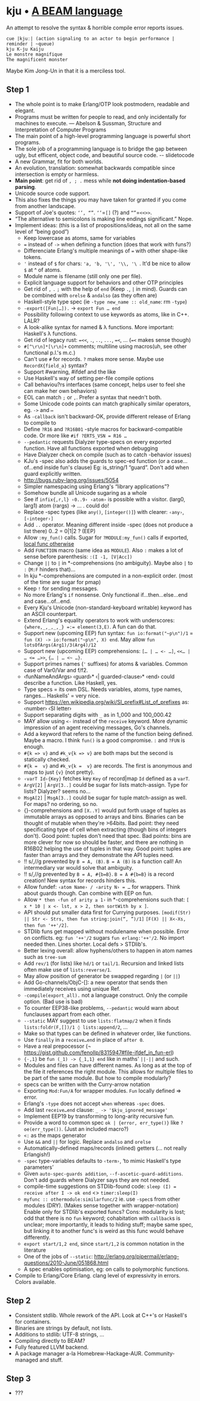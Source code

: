 # kju • [A BEAM language](https://github.com/fenollp/kju)
An attempt to resolve the syntax & horrible compile error reports issues.

    cue |kjuː| (action signaling to an actor to begin performance | reminder | ~queue)
    kju K-ju Kaiju
    Le monstre magnifique
    The magnificent monster

Maybe Kim Jong-Un in that it is a merciless tool.

## Step 1
* The whole point is to make Erlang/OTP look postmodern, readable and elegant.
* Programs must be written for people to read, and only incidentally for machines to execute. — Abelson & Sussman, Structure and Interpretation of Computer Programs
* The main point of a high-level programming language is powerful short programs.
* The sole job of a programming language is to bridge the gap between ugly, but efficent, object code, and beautiful source code. -- slidetocode
* A new Grammar, fit for both worlds.
* An evolution, translation: somewhat backwards compatible since intersection is empty or harmless.
* **Main point**: get rid of `, ; .` mess while **not doing indentation-based parsing**.
* Unicode source code support.
* This also fixes the things you may have taken for granted if you come from another landscape.
* Support of Joe's quotes: `‘’, “”`. `‘’`=`[]` (?) and `“”`=`<<>>`.
* “The alternative to semicolons is making line endings significant.” Nope.
* Implement ideas: (this is a list of propositions/ideas, not all on the same level of “being good”)
    + Keep lowercase as atoms, same for variables
    + `=` instead of `->` when defining a function (does that work with funs?)
    - Differenciate Erlang's multiple meanings of `=` with other shape-like tokens.
    - `'` instead of `$` for chars: `'a, 'b, '\', '\\, '\ `. It'd be nice to allow `$` at ^ of atoms.
    - Module name is filename (still only one per file).
    * Explicit language support for behaviors and other OTP principles
    + Get rid of `,` `.` `;` with the help of `end` (Keep `.`, `|` in mind). Guards can be combined with `orelse` & `andalso` (as they often are)
    + Haskell-style type spec (ie `-type new_name :: old_name`: rm `-type`)
    + `-export([Fun|…]).` -> `export Fun … end`
    - Possibility following context to use keywords as atoms, like in C++. LALR?
    * A look-alike syntax for named & λ functions. More important: Haskell's λ functions.
    +  Get rid of legacy rust: `=<<`, `.`, `..`, `...`, `=<`, … (`=<` makes sense though)
    + `#[^\r\n]*[\r\n]+` comments; multiline using macros(uh, see other functional p.l.'s m.c.)
    * Can't use `#` for records. `?` makes more sense. Maybe use `RecordX{field_a}` syntax?
    + Support #warning, #ifdef and the like
    + Use Haskell's way of setting per-file compile options
    - Call behaviou?rs interfaces (same concept, helps user to feel she can make her own behaviors)
    * EOL can match `;` or `,`. Prefer a syntax that needn't both.
    * Some Unicode code points can match graphically similar operators, eg. `->` and `↦`
    * As `-callback` isn't backward-OK, provide different release of Erlang to compile to
    * Define `?R16` and `?R16B01` -style macros for backward-compatible code. Or more like `#if ?ERTS_VSN = R16 …`
    * `--pedantic` requests Dialyzer type-specs on every exported function. Have all functions exported when debugging
    * Have Dialyzer check on compile (such as to catch -behavior issues)
    + KJu's -spec also adds the guards to spec-ed function (or a case…of…end inside fun's clause) Eg: is_string/1 “guard”. Don't add when guard explicitly written.
    * http://bugs.ruby-lang.org/issues/5054
    * Simpler namespacing using Erlang's “library applications”?
    * Somehow bundle all Unicode sugaring as a whole
    * See if `infix{,r,l} ‹0..9› ‹atom›` is possible with a visitor. (larg0, larg1) atom (rargs) -> … . could do!
    + Replace -spec types (like `any()`, `[integer()]`) with clearer: `‹any›`, `[‹integer›]`
    + Add `..` operator. Meaning different inside -spec (does not produce a list there) 0..2 = 0|1|2 ? (EEP)
    + Allow `:my_fun()` calls. Sugar for `?MODULE:my_fun()` calls if exported, [local func otherwise](http://erlang.org/pipermail/erlang-questions/2010-June/051772.html)
    + Add `FUNCTION` macro (same idea as `MODULE`). Also `:` makes a lot of sense before parenthesis: `:(I -1, [V|Acc])`
    + Change `||` to `|` in *-comprehensions (no ambiguity). Maybe also `|` to `:` (`M:F` hinders that)…
    * In kju *-comprehensions are computed in a non-explicit order. (most of the time are sugar for pmap)
    + Keep `!` for sending messages.
    + No more Erlang's `if` nonsense. Only functional if…then…else…end and case…of…end.
    + Every Kju's Unicode (non-standard-keyboard writable) keyword has an ASCII counterpart.
    * Extend Erlang's equality operators to work with underscores: `{where,_,_,_,_} =:= element(3,E)`. A fun can do that.
    + Support new (upcoming EEP) fun syntax: `fun io:format("~p\n")/1` = `fun (X) -> io:format("~p\n", X) end`. May allow `fun lotsOfArgs(Arg1)/3(Arg4)/12`
    * Support new (upcoming EEP) comprehensions: `[… | … <- …]`, `<<… | … <= …>>`, `{… | … <~ …}`.
    + Support primes names (`'` suffixes) for atoms & variables. Common case of Var0/Var and f/f2.
    * ‹funNameAndArgs› ‹guard›* ‹| guarded-clause›* ‹end› could describe a function. Like Haskell, yes.
    * Type specs = its own DSL. Needs variables, atoms, type names, ranges… Haskells' = very nice.
    * Support https://en.wikipedia.org/wiki/SI_prefix#List_of_prefixes as: ‹number› ‹SI letter›
    + Support separating digits with `_` as in 1_000 and 100_000.42
    - MAY allow using `<-` instead of the `receive` keyword. More dynamic impression of an agent receiving messages, Go's channels.
    - Add a keyword that refers to the name of the function being defined. Maybe a macro. I think `fun()` is a good compromise. `:` and `?FUN` is enough.
    * `#{k => v}` and `#k_v{k => v}` are both maps but the second is statically checked.
    * `#{k =  v}` and `#k_v{k =  v}` are records. The first is anonymous and maps to just `{v}` (not pretty).
    * `‹varT Id›{Key}` fetches key `Key` of record|map `Id` defined as a `varT`.
    * `ArgV[2]` | `ArgV[3..]` could be sugar for lists match-assign. Type for lists? Dialyzer? seems no…
    * `MsgA[2]` | `MsgA[3..]` could be sugar for tuple match-assign as well. For maps? no ordering, so no.
    * {}-comprehensions and `[X..Y]` would put forth usage of tuples as immutable arrays as opposed to arrays and bins. Binaries can be thought of mutable when they're >64bits. Bad point: they need specificating type of cell when extracting (though bins of integers don't). Good point: tuples don't need that spec. Bad points: bins are more clever for now so should be faster, and there are nothing in R16B02 helping the use of tuples in that way. Good point: tuples are faster than arrays and they demonstrate the API tuples need.
    * !! s/,//g prevented by `B = A, (B)`. `B = A (B)` is a function call! An intermediary var would solve that ambiguity.
    * !! s/,//g prevented by `B = A, #{b=B}`. `B = A #{b=B}` is a record creation! New syntax for records hinders this.
    + Allow fundef: `‹atom Name› / ‹arity N› = …` for wrappers. Think about guards though. Can combine with EEP on fun.
    * Allow `* then ‹fun of arity ≥ 1›` in *-comprehensions such that: `[ x * 10 | x <- lst, x > 2, then sortWith by x ]`.
    + API should put smaller data first for Currying purposes. `[modif(Str) || Str <- Strs, then fun string:join(“, ”)/1]` `[F(X) || X<-Xs, then fun '++'/2]`.
    + STDlib funs get mapped without modulename when possible. Error on conflicts. eg: `fun '++'/2` sugars `fun erlang:'++'/2`. No import needed then. Lines shorter. Local defs > STDlib's.
    + Better lexing overall: allow hyphens/others to happen in atom names such as `tree-sum`
    + Add `rev/1` (for lists) like `hd/1` or `tail/1`. Recursion and linked lists often make use of `lists:reverse/1`.
    + May allow position of generator be swapped regarding `|` (or `||`)
    + Add Go-channels/ObjC-[]: a new operator that sends then immediately receives using unique Ref.
    + `-compile(export_all).` not a language construct. Only the compile option. (Bad use is bad)
    * To counter EEP38-like problems, `--pedantic` would warn about funclauses appart from each other.
    * `--static` MAY suggest to use `lists:flatmap/2` when it finds `lists:foldr(F,[])/1 ◊ lists:append/2`, …
    + Make so that types can be defined in whatever order, like functions.
    * Use `finally` in a `receive…end` in place of `after 0`.
    + Have a real prepocessor (¬ https://gist.github.com/fenollp/8315947#file-ifdef_in_fun-erl)
    * `{·,1}` be `fun (_1) -> {_1,1} end` like in maths' `||·||` and such.
    * Modules and files can have different names. As long as at the top of the file it references the right module. This allows for multiple files to be part of the same module. But how to compile modularly?
    * specs can be written with the Curry-arrow notation
    - Exporting `Mod:Fun/A` for wrapper modules. `Fun` locally defined => error.
    + Erlang's `-type` does not accept `when` whereas `-spec` does.
    * Add last `receive…end` clause: `_ -> '$kju_ignored_message'`
    * Implement EEP19 by transforming to long-arity recursive fun.
    * Provide a word to common spec `ok | {error, err_type()}` like `?oe(err_type())`. (Just an included macro?)
    + `<:` as the maps generator
    + Use `&&` and `||` for logic. Replace `andalso` and `orelse`
    * Automatically-defined maps/records (inlined) getters (… not really Erlangish!)
    * `-spec` type-variables defaults to `‹term›`, ‘to mimic Haskell's type parameters’
    + Given `auto-spec-guards addition`, `--f-ascetic-guard-additions`. Don't add guards where Dialyzer says they are not needed.
    + compile-time suggestions on STDlib-found code: `sleep (I) = receive after I -> ok end` <> `timer:sleep(I)`
    - `myfunc :: othermodule:similarfunc/2` ie. use `-spec`s from other modules (DRY). (Makes sense together with wrapper-notation) Enable only for STDlib's exported funcs? Cons: modularity is lost; odd that there is no `fun` keyword; cohabitation with `callback`s is unclear; more importantly, it leads to hiding stuff; maybe same spec, but linking it to another func's is weird as this func would behave differently.
    + `export start/1,2 end`, since `start/1,2` is common notation in the literature
    + One of the jobs of `--static`: http://erlang.org/pipermail/erlang-questions/2010-June/051868.html
    * A spec enables optimisation, eg: on calls to polymorphic functions.
* Compile to Erlang/Core Erlang. clang level of expressivity in errors. Colors available.

## Step 2
* Consistent stdlib. Whole rework of the API. Look at C++'s or Haskell's for containers.
* Binaries are strings by default, not lists.
* Additions to stdlib: UTF-8 strings, …
* Compiling directly to BEAM?
* Fully featured LLVM backend.
* A package manager a-la Homebrew-Hackage-AUR. Community-managed and stuff.

## Step 3
* ???
